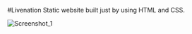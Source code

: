 #Livenation
Static website built just by using HTML and CSS.

![Screenshot_1](https://github.com/user-attachments/assets/28ca471b-0822-46a8-a81a-156778484caa)
